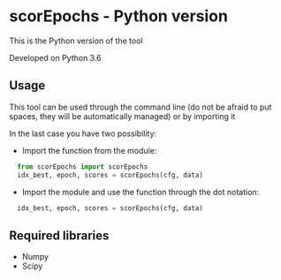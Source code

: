  # scorEpochs - Python version
This is the Python version of the tool

Developed on Python 3.6

## Usage
This tool can be used through the command line (do not be afraid to put spaces, they will be automatically managed) or by importing it

In the last case you have two possibility: 
 - Import the function from the module:
 
  ```python
    from scorEpochs import scorEpochs 
    idx_best, epoch, scores = scorEpochs(cfg, data)
  ```
       
       
 - Import the module and use the function through the dot notation: 
 
  ```python
    idx_best, epoch, scores = scorEpochs(cfg, data)
  ```
  
## Required libraries
 - Numpy
 - Scipy
